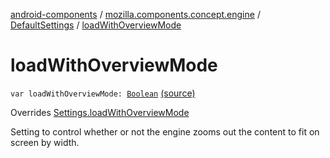 [android-components](../../index.md) / [mozilla.components.concept.engine](../index.md) / [DefaultSettings](index.md) / [loadWithOverviewMode](./load-with-overview-mode.md)

# loadWithOverviewMode

`var loadWithOverviewMode: `[`Boolean`](https://kotlinlang.org/api/latest/jvm/stdlib/kotlin/-boolean/index.html) [(source)](https://github.com/mozilla-mobile/android-components/blob/master/components/concept/engine/src/main/java/mozilla/components/concept/engine/Settings.kt#L157)

Overrides [Settings.loadWithOverviewMode](../-settings/load-with-overview-mode.md)

Setting to control whether or not the engine zooms out the content to fit on screen by width.

